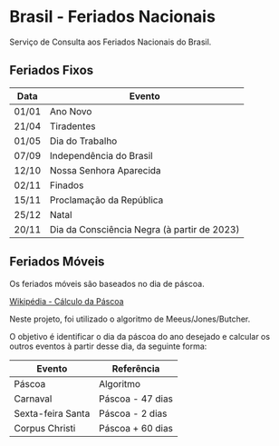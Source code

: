 # Brasil - Feriados Nacionais
Serviço de Consulta aos Feriados Nacionais do Brasil.

## Feriados Fixos

Data | Evento
---|---
01/01 | Ano Novo
21/04 | Tiradentes
01/05 | Dia do Trabalho
07/09 | Independência do Brasil
12/10 | Nossa Senhora Aparecida
02/11 | Finados
15/11 | Proclamação da República
25/12 | Natal
20/11 | Dia da Consciência Negra (à partir de 2023)

## Feriados Móveis

Os feriados móveis são baseados no dia de páscoa.

[Wikipédia - Cálculo da Páscoa](https://pt.wikipedia.org/wiki/C%C3%A1lculo_da_P%C3%A1scoa)

Neste projeto, foi utilizado o algoritmo de Meeus/Jones/Butcher.

O objetivo é identificar o dia da páscoa do ano desejado e calcular os outros eventos à partir desse dia, da seguinte forma:

Evento | Referência
---|---
Páscoa | Algoritmo
Carnaval | Páscoa - 47 dias
Sexta-feira Santa | Páscoa - 2 dias
Corpus Christi | Páscoa + 60 dias
